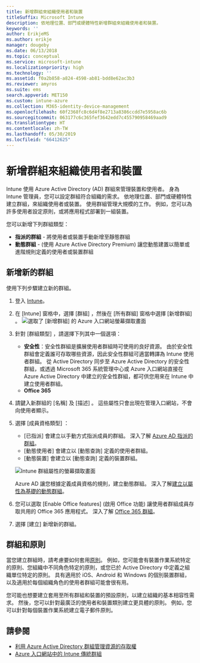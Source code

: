 ```yaml
---
title: 新增群組來組織使用者和裝置
titleSuffix: Microsoft Intune
description: 依地理位置、部門或硬體特性新增群組來組織使用者和裝置。
keywords: ''
author: ErikjeMS
ms.author: erikje
manager: dougeby
ms.date: 06/13/2018
ms.topic: conceptual
ms.service: microsoft-intune
ms.localizationpriority: high
ms.technology: ''
ms.assetid: f0a2b858-a824-4598-ab81-bdd8e62ac3b3
ms.reviewer: amyros
ms.suite: ems
search.appverid: MET150
ms.custom: intune-azure
ms.collection: M365-identity-device-management
ms.openlocfilehash: 60f2368fc8c6d4f8e2713a8386ccdd7e5958ac6b
ms.sourcegitcommit: 063177c6c365fef3642edd7c455790958469aad9
ms.translationtype: HT
ms.contentlocale: zh-TW
ms.lasthandoff: 05/30/2019
ms.locfileid: "66412625"
---
```

# <a name="add-groups-to-organize-users-and-devices"></a>新增群組來組織使用者和裝置
Intune 使用 Azure Active Directory (AD) 群組來管理裝置和使用者。 身為 Intune 管理員，您可以設定群組符合組織的需求。 依地理位置、部門或硬體特性建立群組，來組織使用者或裝置。 使用群組管理大規模的工作。 例如，您可以為許多使用者設定原則，或將應用程式部署到一組裝置。

您可以新增下列群組類型：
- **指派的群組** - 將使用者或裝置手動新增至靜態群組
- **動態群組** - (使用 Azure Active Directory Premium) 讓您動態建置以簡單或進階規則定義的使用者或裝置群組

## <a name="add-a-new-group"></a>新增新的群組

使用下列步驟建立新的群組。
1. 登入 [Intune](https://go.microsoft.com/fwlink/?linkid=2090973)。
3. 在 [Intune]  窗格中，選擇 [群組]  ，然後在 [所有群組]  窗格中選擇 [新增群組]  。
   ![選取了 [新增群組] 的 Azure 入口網站螢幕擷取畫面](./media/groups-add-new.png)
4. 針對 [群組類型]  ，請選擇下列其中一個選項：
    - **安全性**：安全性群組是擴展使用者群組時可使用的良好資源。 由於安全性群組會定義誰可存取哪些資源，因此安全性群組可適當轉譯為 Intune 使用者群組。 從 Active Directory 同步至 Azure Active Directory 的安全性群組，或透過 Microsoft 365 系統管理中心或 Azure 入口網站直接在 Azure Active Directory 中建立的安全性群組，都可供您用來在 Intune 中建立使用者群組。
    - **Office 365**

5. 請鍵入新群組的 [名稱]  及 [描述]  。 這些屬性只會出現在管理入口網站，不會向使用者顯示。

6. 選擇 [成員資格類型]  ：
   - [已指派]  會建立以手動方式指派成員的群組。 深入了解 [Azure AD 指派的群組](https://docs.microsoft.com/azure/active-directory/active-directory-groups-create-azure-portal)。
   - [動態使用者]  會建立以 [動態查詢]  定義的使用者群組。
   - [動態裝置]  會建立以 [動態查詢]  定義的裝置群組。

   ![Intune 群組屬性的螢幕擷取畫面](./media/groups-add-properties.png)

   Azure AD 讓您根據定義成員資格的規則，建立動態群組。 深入了解[建立以屬性為基礎的動態群組](https://docs.microsoft.com/azure/active-directory/active-directory-groups-dynamic-membership-azure-portal)。

7. 您可以選取 [Enable Office features] (啟用 Office 功能)  讓使用者群組成員存取共用的 Office 365 應用程式。 深入了解 [Office 365 群組](https://support.office.com/article/Learn-about-Office-365-groups-b565caa1-5c40-40ef-9915-60fdb2d97fa2)。
8. 選擇 [建立]  新增新的群組。

## <a name="groups-and-policies"></a>群組和原則

當您建立群組時，請考慮要如何套用[原則](device-compliance-get-started.md)。 例如，您可能會有裝置作業系統特定的原則、您組織中不同角色特定的原則，或您已於 Active Directory 中定義之組織單位特定的原則。 具有適用於 iOS、Android 和 Windows 的個別裝置群組，以及適用於每個組織角色的使用者群組可能會很有用。

您可能也想要建立套用至所有群組和裝置的預設原則，以建立組織的基本相容性需求。 然後，您可以針對最廣泛的使用者和裝置類別建立更具體的原則。 例如，您可以針對每個裝置作業系統建立電子郵件原則。



## <a name="see-also"></a>請參閱
- [利用 Azure Active Directory 群組管理資源的存取權](https://docs.microsoft.com/azure/active-directory/active-directory-manage-groups)
- [Azure 入口網站中的 Intune 傳統群組](groups-get-started.md)

